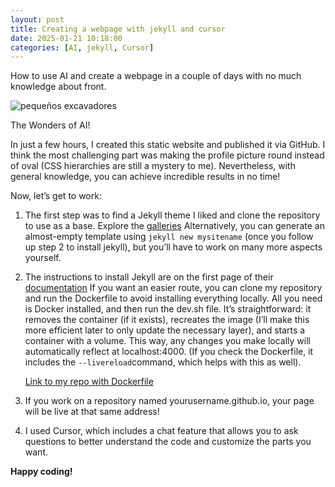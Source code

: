 ```yaml
---
layout: post
title: Creating a webpage with jekyll and cursor
date: 2025-01-21 10:18:00
categories: [AI, jekyll, Cursor]
---
```


How to use AI and create a webpage in a couple of days with no much knowledge about front.

![pequeños excavadores]({{site.baseurl}}/assets/images/pequeños-excavadores.JPG)


The Wonders of AI!

In just a few hours, I created this static website and published it via GitHub. I think the most challenging part was making the profile picture round instead of oval (CSS hierarchies are still a mystery to me). Nevertheless, with general knowledge, you can achieve incredible results in no time!

Now, let’s get to work:

1. The first step was to find a Jekyll theme I liked and clone the repository to use as a base. Explore the [galleries](https://jekyllrb.com/docs/themes/)
Alternatively, you can generate an almost-empty template using `jekyll new mysitename` (once you follow up step 2 to install jekyll), but you’ll have to work on many more aspects yourself.

2. The instructions to install Jekyll are on the first page of their [documentation](https://jekyllrb.com/docs/)
If you want an easier route, you can clone my repository and run the Dockerfile to avoid installing everything locally. All you need is Docker installed, and then run the dev.sh file. It’s straightforward: it removes the container (if it exists), recreates the image (I’ll make this more efficient later to only update the necessary layer), and starts a container with a volume. This way, any changes you make locally will automatically reflect at localhost:4000. (If you check the Dockerfile, it includes the `--livereload`command, which helps with this as well).

&nbsp;&nbsp;&nbsp;&nbsp;&nbsp;&nbsp;[Link to my repo with Dockerfile](https://github.com/cmercadal/cmercadal.github.io/tree/main)

3. If you work on a repository named yourusername.github.io, your page will be live at that same address!

4. I used Cursor, which includes a chat feature that allows you to ask questions to better understand the code and customize the parts you want.


**Happy coding!**


